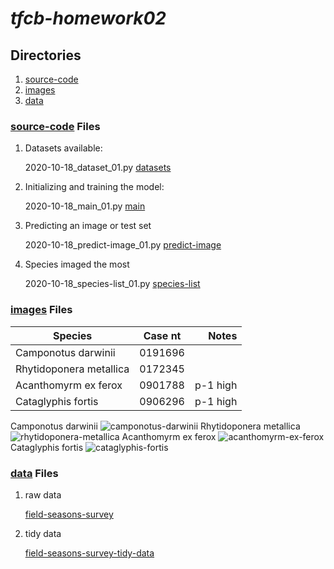 # *tfcb-homework02*
## Directories
1. [source-code](../main/source-code)
2. [images](../main/images)
3. [data](../main/data)
### [source-code](../main/source-code) Files
1. Datasets available:

   2020-10-18_dataset_01.py [datasets](../main/source-code/2020-10-18_dataset_01.py)
   
2. Initializing and training the model:

   2020-10-18_main_01.py [main](../main/source-code/2020-10-18_main_01.py)
   
3. Predicting an image or test set

   2020-10-18_predict-image_01.py [predict-image](../main/source-code/2020-10-18_predict-image_01.py)
   
4. Species imaged the most

   2020-10-18_species-list_01.py [species-list](../main/source-code/2020-10-18_species-list_01.py)
   
### [images](../main/images) Files
|        Species        | Case nt |   Notes  |
|-----------------------|:-------:|---------:|
|  Camponotus darwinii  | 0191696 |          |
|Rhytidoponera metallica| 0172345 |          |
|  Acanthomyrm ex ferox | 0901788 | p-1 high |
|   Cataglyphis fortis  | 0906296 | p-1 high |

Camponotus darwinii ![camponotus-darwinii](../main/images/2020-10-18_camponotus-darwinii_casent-0191696_01.jpg "Camponotus darwinii")
Rhytidoponera metallica ![rhytidoponera-metallica](../main/images/2020-10-18_rhytidoponera-metallica_casent-0172345_01.jpg "Rhytidoponera metallica")
Acanthomyrm ex ferox ![acanthomyrm-ex-ferox](../main/images/2020-10-18_acanthomyrm-ex-ferox_casent-0901788-p-1-high_01.jpg "Acanthomyrm ex ferox")
Cataglyphis fortis ![cataglyphis-fortis](../main/images/2020-10-18_cataglyphis-fortis_casent-0906296-p-1-high_01.jpg "Cataglyphis fortis")

### [data](../main/data) Files
1. raw data
 
   [field-seasons-survey](../main/data/2020-10-18_field-season-2014_survey-data-01.xlsx)
   
2. tidy data

   [field-seasons-survey-tidy-data](../main/data/2020-10-19_field-season-2014_survey-tidy-data-01.xlsx)
